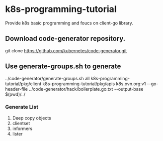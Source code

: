 # k8s-programming-tutorial
Provide k8s basic programming and foucs on client-go library.

## Download code-generator repository.
git clone https://github.com/kubernetes/code-generator.git

## Use generate-groups.sh to generate 
../code-generator/generate-groups.sh all k8s-programming-tutorial/pkg/client k8s-programming-tutorial/pkg/apis k8s.ovn.org:v1 --go-header-file ../code-generator/hack/boilerplate.go.txt --output-base $(pwd)/../

### Generate List
1. Deep copy objects
2. clientset
3. informers
4. lister

